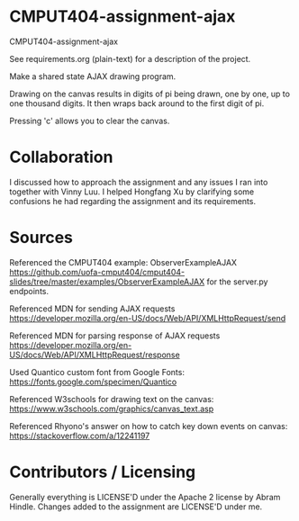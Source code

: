CMPUT404-assignment-ajax
==============================

CMPUT404-assignment-ajax

See requirements.org (plain-text) for a description of the project.

Make a shared state AJAX drawing program.

Drawing on the canvas results in digits of pi being drawn, one by one, up to one thousand digits. It then wraps back around to the first digit of pi.

Pressing 'c' allows you to clear the canvas.

Collaboration
=============================

I discussed how to approach the assignment and any issues I ran into together with Vinny Luu. I helped Hongfang Xu by clarifying some confusions he had regarding the assignment and its requirements. 

Sources
=============================

Referenced the CMPUT404 example: ObserverExampleAJAX https://github.com/uofa-cmput404/cmput404-slides/tree/master/examples/ObserverExampleAJAX for the server.py endpoints.

Referenced MDN for sending AJAX requests https://developer.mozilla.org/en-US/docs/Web/API/XMLHttpRequest/send

Referenced MDN for parsing response of AJAX requests https://developer.mozilla.org/en-US/docs/Web/API/XMLHttpRequest/response

Used Quantico custom font from Google Fonts: https://fonts.google.com/specimen/Quantico

Referenced W3schools for drawing text on the canvas: https://www.w3schools.com/graphics/canvas_text.asp

Referenced Rhyono's answer on how to catch key down events on canvas: https://stackoverflow.com/a/12241197

Contributors / Licensing
========================

Generally everything is LICENSE'D under the Apache 2 license by Abram Hindle. Changes added to the assignment are LICENSE'D under me.


